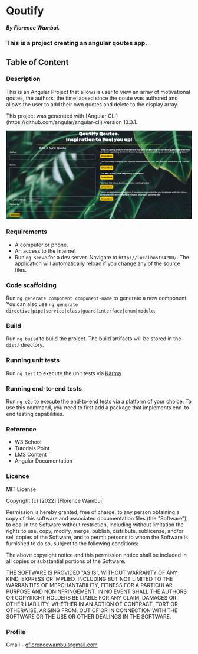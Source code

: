 # Qoutify
##### By Florence Wambui.
### This is a project creating an angular qoutes app.

## Table of Content

### Description
<p>This is an Angular Project that allows a user to view an array of motivational qoutes, the authors, the time lapsed since the qoute was authored and allows the user to add their own quotes and delete to the display array.</p>
<p>This project was generated with [Angular CLI](https://github.com/angular/angular-cli) version 13.3.1.</p>

![This is the Homepage](./src/assets/quotify.png)

### Requirements

* A computer or phone.
* An access to the Internet
* Run `ng serve` for a dev server. Navigate to `http://localhost:4200/`. The application will automatically reload if you change any of the source files.

### Code scaffolding

Run `ng generate component component-name` to generate a new component. You can also use `ng generate directive|pipe|service|class|guard|interface|enum|module`.

### Build

Run `ng build` to build the project. The build artifacts will be stored in the `dist/` directory.

### Running unit tests

Run `ng test` to execute the unit tests via [Karma](https://karma-runner.github.io).

### Running end-to-end tests

Run `ng e2e` to execute the end-to-end tests via a platform of your choice. To use this command, you need to first add a package that implements end-to-end testing capabilities.

### Reference
* W3 School
* Tutorials Point
* LMS Content
* Angular Documentation

### Licence

MIT License

Copyright (c) [2022] [Florence Wambui]

Permission is hereby granted, free of charge, to any person obtaining a copy
of this software and associated documentation files (the "Software"), to deal
in the Software without restriction, including without limitation the rights
to use, copy, modify, merge, publish, distribute, sublicense, and/or sell
copies of the Software, and to permit persons to whom the Software is
furnished to do so, subject to the following conditions:

The above copyright notice and this permission notice shall be included in all
copies or substantial portions of the Software.

THE SOFTWARE IS PROVIDED "AS IS", WITHOUT WARRANTY OF ANY KIND, EXPRESS OR
IMPLIED, INCLUDING BUT NOT LIMITED TO THE WARRANTIES OF MERCHANTABILITY,
FITNESS FOR A PARTICULAR PURPOSE AND NONINFRINGEMENT. IN NO EVENT SHALL THE
AUTHORS OR COPYRIGHT HOLDERS BE LIABLE FOR ANY CLAIM, DAMAGES OR OTHER
LIABILITY, WHETHER IN AN ACTION OF CONTRACT, TORT OR OTHERWISE, ARISING FROM,
OUT OF OR IN CONNECTION WITH THE SOFTWARE OR THE USE OR OTHER DEALINGS IN THE
SOFTWARE.

### Profile
Gmail - gflorencewambui@gmail.com


